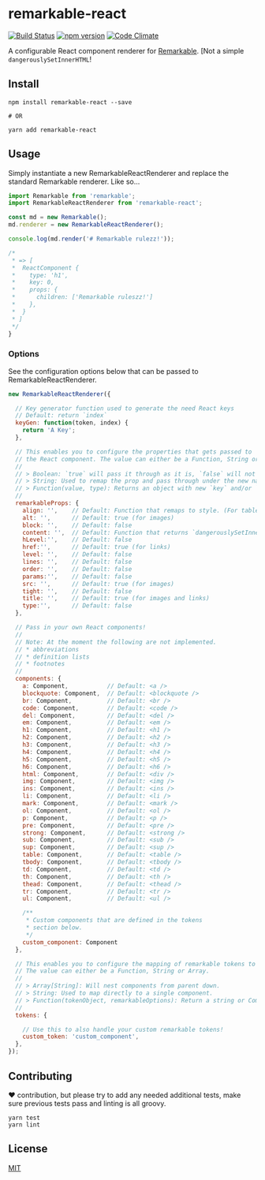 # remarkable-react

[![Build Status](https://travis-ci.org/HHogg/remarkable-react.svg?branch=master)](https://travis-ci.org/HHogg/remarkable-react)
[![npm version](https://badge.fury.io/js/remarkable-react.svg)](https://badge.fury.io/js/remarkable-react)
[![Code Climate](https://codeclimate.com/github/HHogg/remarkable-react/badges/gpa.svg)](https://codeclimate.com/github/HHogg/remarkable-react)

A configurable React component renderer for [Remarkable](https://github.com/jonschlinkert/remarkable). [Not a simple `dangerouslySetInnerHTML`!


## Install

```
npm install remarkable-react --save

# OR

yarn add remarkable-react
```


## Usage

Simply instantiate a new RemarkableReactRenderer and replace the standard Remarkable renderer. Like so...

```js
import Remarkable from 'remarkable';
import RemarkableReactRenderer from 'remarkable-react';

const md = new Remarkable();
md.renderer = new RemarkableReactRenderer();

console.log(md.render('# Remarkable rulezz!'));

/*
 * => [
 *  ReactComponent {
 *    type: 'h1',
 *    key: 0,
 *    props: {
 *      children: ['Remarkable ruleszz!']
 *    },
 *  }
 * ]
 */
}
```

### Options

See the configuration options below that can be passed to RemarkableReactRenderer.

```js
new RemarkableReactRenderer({

  // Key generator function used to generate the need React keys
  // Default: return `index`
  keyGen: function(token, index) {
    return 'A Key';
  },

  // This enables you to configure the properties that gets passed to
  // the React component. The value can either be a Function, String or Boolean.
  //
  // > Boolean: `true` will pass it through as it is, `false` will not pass it.
  // > String: Used to remap the prop and pass through under the new name.
  // > Function(value, type): Returns an object with new `key` and/or `value`.
  //
  remarkableProps: {
    align: '',    // Default: Function that remaps to style. (For tables)
    alt: '',      // Default: true (for images)
    block: '',    // Default: false
    content: '',  // Default: Function that returns `dangerouslySetInnerHTML` when HTML is enabled.
    hLevel:'',    // Default: false
    href:'',      // Default: true (for links)
    level: '',    // Default: false
    lines: '',    // Default: false
    order: '',    // Default: false
    params:'',    // Default: false
    src: '',      // Default: true (for images)
    tight: '',    // Default: false
    title: '',    // Default: true (for images and links)
    type:'',      // Default: false
  },

  // Pass in your own React components!
  //
  // Note: At the moment the following are not implemented.
  // * abbreviations
  // * definition lists
  // * footnotes
  //
  components: {
    a: Component,           // Default: <a />
    blockquote: Component,  // Default: <blockquote />
    br: Component,          // Default: <br />
    code: Component,        // Default: <code />
    del: Component,         // Default: <del />
    em: Component,          // Default: <em />
    h1: Component,          // Default: <h1 />
    h2: Component,          // Default: <h2 />
    h3: Component,          // Default: <h3 />
    h4: Component,          // Default: <h4 />
    h5: Component,          // Default: <h5 />
    h6: Component,          // Default: <h6 />
    html: Component,        // Default: <div />
    img: Component,         // Default: <img />
    ins: Component,         // Default: <ins />
    li: Component,          // Default: <li />
    mark: Component,        // Default: <mark />
    ol: Component,          // Default: <ol />
    p: Component,           // Default: <p />
    pre: Component,         // Default: <pre />
    strong: Component,      // Default: <strong />
    sub: Component,         // Default: <sub />
    sup: Component,         // Default: <sup />
    table: Component,       // Default: <table />
    tbody: Component,       // Default: <tbody />
    td: Component,          // Default: <td />
    th: Component,          // Default: <th />
    thead: Component,       // Default: <thead />
    tr: Component,          // Default: <tr />
    ul: Component,          // Default: <ul />

    /**
     * Custom components that are defined in the tokens
     * section below.
     */
    custom_component: Component
  },

  // This enables you to configure the mapping of remarkable tokens to component (above).
  // The value can either be a Function, String or Array.
  //
  // > Array[String]: Will nest components from parent down.
  // > String: Used to map directly to a single component.
  // > Function(tokenObject, remarkableOptions): Return a string or Component.
  //
  tokens: {

    // Use this to also handle your custom remarkable tokens!
    custom_token: 'custom_component',
  },
});
```

## Contributing

:heart: contribution, but please try to add any needed additional tests, make sure previous tests pass and linting is all groovy.

```
yarn test
yarn lint
```

## License

[MIT]('./LICENSE')
